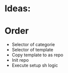 # Ideas:

# Order
- Selector of categorie
- Selector of template
- Copy template to as repo
- Init repo
- Execute setup sh logic
